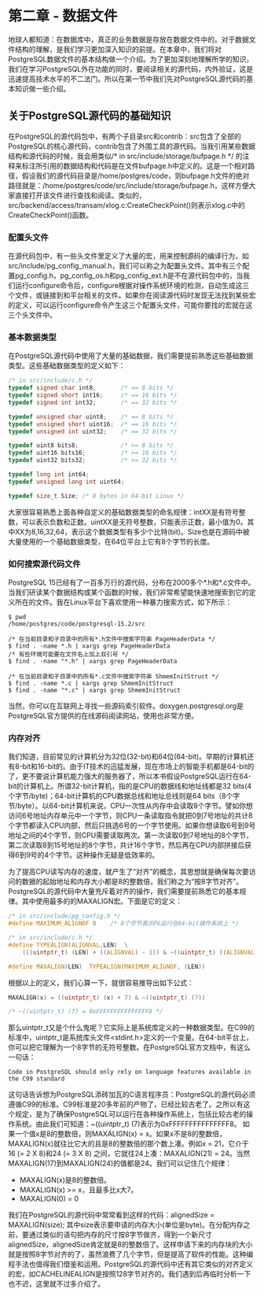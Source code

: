 # 第二章 - 数据文件

地球人都知道：在数据库中，真正的业务数据是存放在数据文件中的。对于数据文件结构的理解，是我们学习更加深入知识的前提。在本章中，我们将对PostgreSQL数据文件的基本结构做一个介绍。为了更加深刻地理解所学的知识，我们在学习PostgreSQL外在功能的同时，要阅读相关的源代码，内外验证，这是迅速提高技术水平的不二法门。所以在第一节中我们先对PostgreSQL源代码的基本知识做一些介绍。

## 关于PostgreSQL源代码的基础知识

在PostgreSQL的源代码包中，有两个子目录src和contrib：src包含了全部的PostgreSQL的核心源代码，contrib包含了外围工具的源代码。当我引用某些数据结构和源代码的时候，我会用类似/* in src/include/storage/bufpage.h */ 的注释来标注所引用的数据结构和代码是在文件bufpage.h中定义的。这是一个相对路径，假设我们的源代码目录是/home/postgres/code，则bufpage.h文件的绝对路径就是：/home/postgres/code/src/include/storage/bufpage.h，这样方便大家直接打开该文件进行查找和阅读。类似的，src/backend/access/transam/xlog.c:CreateCheckPoint()则表示xlog.c中的CreateCheckPoint()函数。

### 配置头文件

在源代码包中，有一些头文件里定义了大量的宏，用来控制源码的编译行为，如src/include/pg_config_manual.h，我们可以称之为配置头文件。其中有三个配置pg_config.h，pg_config_os.h和pg_config_ext.h是不在源代码包中的，当我们运行configure命令后，configure根据对操作系统环境的检测，自动生成这三个文件，或链接到和平台相关的文件。如果你在阅读源代码时发现无法找到某些宏的定义，可以运行configure命令产生这三个配置头文件，可能你要找的宏就在这三个头文件中。

### 基本数据类型

在PostgreSQL源代码中使用了大量的基础数据，我们需要提前熟悉这些基础数据类型。这些基础数据类型的定义如下：
```c
/* in src/include/c.h */
typedef signed char int8;       /* == 8 bits */
typedef signed short int16;     /* == 16 bits */
typedef signed int int32;       /* == 32 bits */

typedef unsigned char uint8;    /* == 8 bits */
typedef unsigned short uint16;  /* == 16 bits */
typedef unsigned int uint32;    /* == 32 bits */

typedef uint8 bits8;            /* >= 8 bits */
typedef uint16 bits16;          /* >= 16 bits */
typedef uint32 bits32;          /* >= 32 bits */

typedef long int int64;
typedef unsigned long int uint64;

typedef size_t Size; /* 8 bytes in 64-bit Linux */
```
大家很容易熟悉上面各种自定义的基础数据类型的命名规律：intXX是有符号整数，可以表示负数和正数。uintXX是无符号整数，只能表示正数，最小值为0。其中XX为8,16,32,64，表示这个数据类型有多少个比特(bit)。Size也是在源码中被大量使用的一个基础数据类型，在64位平台上它有8个字节的长度。

### 如何搜索源代码文件

PostgreSQL 15已经有了一百多万行的源代码，分布在2000多个*.h和*.c文件中。当我们研读某个数据结构或某个函数的时候，我们非常希望能快速地搜索到它的定义所在的文件。我在Linux平台下喜欢使用一种暴力搜索方式，如下所示：
```
$ pwd
/home/postgres/code/postgresql-15.2/src

/* 在当前目录和子目录中的所有*.h文件中搜索字符串 PageHeaderData */
$ find . -name *.h | xargs grep PageHeaderData
/* 有些环境可能要在文件名上加上双引号 */
$ find . -name "*.h" | xargs grep PageHeaderData

/* 在当前目录和子目录中的所有*.c文件中搜索字符串 ShmemInitStruct */
$ find . -name *.c | xargs grep ShmemInitStruct
$ find . -name "*.c" | xargs grep ShmemInitStruct
```
当然，你可以在互联网上寻找一些源码索引软件。doxygen.postgresql.org是PostgreSQL官方提供的在线源码阅读网站，使用也非常方便。

### 内存对齐

我们知道，目前常见的计算机分为32位(32-bit)和64位(64-bit)。早期的计算机还有8-bit和16-bit的。由于IT技术的迅猛发展，现在市场上的智能手机都是64-bit的了，更不要说计算机能力强大的服务器了，所以本书假设PostgreSQL运行在64-bit的计算机上。所谓32-bit计算机，指的是CPU的数据线和地址线都是32 bits(4个字节/byte)；64-bit计算机的CPU数据总线和地址总线则是64 bits（8个字节/byte）。以64-bit计算机来说，CPU一次性从内存中会读取8个字节。譬如你想访问6号地址内存单元中一个字节，则CPU一条读取指令就把0到7号地址的共计8个字节都读入CPU内部，然后只挑选6号的一个字节使用。如果你想读取6号到9号地址之间的4个字节，则CPU需要读取两次。第一次读取0到7号地址的8个字节，第二次读取8到15号地址的8个字节，共计16个字节，然后再在CPU内部拼接后获得6到9号的4个字节。这种操作无疑是低效率的。

为了提高CPU读写内存的速度，就产生了“对齐”的概念，其思想就是确保每次要访问的数据的起始地址和内存大小都是8的整数倍，我们称之为“按8字节对齐”。PostgreSQL的源代码中大量充斥着对齐的操作，我们需要提前熟悉它的基本规律。其中使用最多的的MAXALIGN宏。下面是它的定义：
```c
/* in src/include/pg_config.h */
#define MAXIMUM_ALIGNOF 8    /* 8个字节表示PG运行在64-bit操作系统上 */

/* in src/include/c.h */
#define TYPEALIGN(ALIGNVAL,LEN)  \
    (((uintptr_t) (LEN) + ((ALIGNVAL) - 1)) & ~((uintptr_t) ((ALIGNVAL) - 1)))

#define MAXALIGN(LEN)  TYPEALIGN(MAXIMUM_ALIGNOF, (LEN))
```
根据以上的定义，我们心算一下，就很容易推导出如下公式：
```c
MAXALIGN(x) = ((uintptr_t) (x) + 7) & ~((uintptr_t) (7))

/* ~((uintptr_t) (7) = 0xFFFFFFFFFFFFFFF8 */
```
那么uintptr_t又是个什么鬼呢？它实际上是系统库定义的一种数据类型。在C99的标准中，uintptr_t是系统库头文件<stdint.h>定义的一个变量。在64-bit平台上，你可以把它理解为一个8字节的无符号整数。在PostgreSQL官方文档中，有这么一句话：
```
Code in PostgreSQL should only rely on language features available in the C99 standard
```
这句话告诉想为PostgreSQL添砖加瓦的C语言程序员：PostgreSQL的源代码必须遵循C99的标准。C99标准是20多年前的产物了，已经比较古老了。之所以有这个规定，是为了确保PostgreSQL可以运行在各种操作系统上，包括比较古老的操作系统。由此我们可知道：~((uintptr_t) (7)表示为0xFFFFFFFFFFFFFFF8。 如果一个值x是8的整数倍，则MAXALIGN(x) = x。如果x不是8的整数倍，MAXALIGN(x)就往比它大的且是8的整数倍的那个数上凑。例如x = 21，它介于16 (= 2 X 8)和24 (= 3 X 8) 之间，它就往24上凑：MAXALIGN(21) = 24。当然MAXALIGN(17)到MAXALIGN(24)的值都是24。我们可以记住几个规律：
- MAXALIGN(x)是8的整数倍。
- MAXALIGN(x) >= x，且最多比x大7。
- MAXALIGN(0) = 0

我们在PostgreSQL的源代码中常常看到这样的代码：alignedSize = MAXALIGN(size); 其中size表示要申请的内存大小(单位是byte)。在分配内存之前，要通过类似的语句把内存的尺寸按8字节做齐，得到一个新尺寸alignedSize，alignedSize肯定就是8的整数倍了。这样申请下来的内存块的大小就是按照8字节对齐的了，虽然浪费了几个字节，但是提高了软件的性能。这种编程手法也值得我们借鉴和运用。PostgreSQL的源代码中还有其它类似的对齐定义的宏，如CACHELINEALIGN是按照128字节对齐的。我们遇到后再临时分析一下也不迟，这里就不过多介绍了。

<!--
### GDB的使用

虽然我们可以通过阅读介绍PostgreSQL内部技术内幕的资料来深入学习PostgreSQL，但是千看万看，不如撸起袖子自己干。只有自己动手运行和单步调试PostgreSQL软件，才能获得第一手的知识。通过调试PostgreSQL获得的很多知识是很微妙的，且无法在互联网上找到，但是对于清晰的理解又非常关键。所以大家一定要在学习到一定程度后自己调试源代码。所使用的调试器，自然是大名鼎鼎的gdb了。下面我分享一下我在使用gdb调试PostgreSQL过程中的一些使用技巧。

这部分内容有待补充。。。。。。
-->


